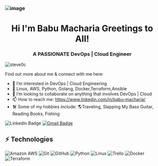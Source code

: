### ![image](https://github.com/bmacharia/bmacharia/assets/66896673/67bd7f6d-40db-4215-9c2c-36b36898cfd9)

<h1 align="center">Hi I'm Babu Macharia Greetings to All!</h1>
<h3 align="center">A PASSIONATE DevOps | Cloud Engineer</h3>

<p align="left"> <img src="https://komarev.com/ghpvc/?username=steve0c&label=Profile%20views&color=0e75b6&style=flat" alt="steve0c" /> </p>

<!-- Introduce yourself and give a brief introduction about yourself here.  Also include what tech you're interested in and what you are currently learning -->

Find out more about me & connect with me here:

- 👀 I’m interested in DevOps | Cloud Engineering
- 🌱 Linux, AWS, Python, Golang, Docker,Terraform,Ansible
- 💞️ I’m looking to collaborate on anything that involves DevOps | Cloud 
- 📫 How to reach me: https://www.linkedin.com/in/babu-macharia/
- 🛠️ Some of my hobbies include: 🌎Traveling, Slapping My Bass Guitar, Reading Books, Fishing



<!-- Replace the fields below with the information requested. Remember to remove the encapsulating <> characters. For spaces in names, use %20 (e.g. Stephen%20Cleary) -->

![Linkedin Badge](https://img.shields.io/badge/-Babu%20Macharia-blue?style=flat-square&logo=Linkedin&logoColor=white&link=https://linkedin.com/in/babu-macharia/)
[![Gmail Badge](https://img.shields.io/badge/-babu.macharia@gmail.com-c14438?style=flat-square&logo=Gmail&logoColor=white&link=mailto:babu.macharia@gmail.com)](mailto:babu.macharia@gmail.com)



## ⚡ Technologies

<!-- Check out the Badges folder for more badges -->

![Amazon AWS](https://img.shields.io/badge/Amazon%20AWS-232F3E?style=flat-square&logo=amazon-aws)
![Git](https://img.shields.io/badge/-Git-black?style=flat-square&logo=git)
![GitHub](https://img.shields.io/badge/-GitHub-181717?style=flat-square&logo=github)
![Python](https://img.shields.io/badge/-Python-black?style=flat-square&logo=Python)
![Linux](https://img.shields.io/badge/Linux-FCC624?style=flat-square&logo=linux&logoColor=black)
![Trello](https://img.shields.io/badge/Trello-%23026AA7.svg?style=flat-square&logo=Trello&logoColor=white)
![Docker](https://img.shields.io/badge/docker-%230db7ed.svg?style=for-the-badge&logo=docker&logoColor=white)
![Terraform](https://img.shields.io/badge/terraform-%235835CC.svg?style=for-the-badge&logo=terraform&logoColor=white)

<!-- Replace the fields below with the information requested. Remember to remove the encapsulating <> characters. -->
